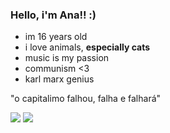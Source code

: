  ### Hello, i'm Ana!! :)

- im 16 years old
- i love animals, **especially cats**
- music is my passion
- communism <3
- karl marx genius

"o capitalimo falhou, falha e falhará"

![](https://media.tenor.com/1CfYdzBplV8AAAAj/tkthao219-quby.gif)
![](https://media.tenor.com/UNRcJLsGY_gAAAAj/hasher-sticker.gif)
